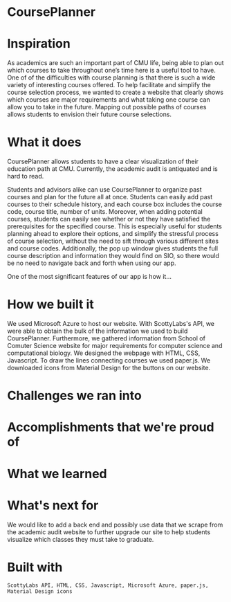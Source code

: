 # CoursePlanner

# Inspiration
As academics are such an important part of CMU life, being able to plan out which courses to take throughout one’s time here is a useful tool to have. One of of the difficulties with course planning is that there is such a wide variety of interesting courses offered. To help facilitate and simplify the course selection process, we wanted to create a website that clearly shows which courses are major requirements and what taking one course can allow you to take in the future. Mapping out possible paths of courses allows students to envision their future course selections. 

# What it does
CoursePlanner allows students to have a clear visualization of their education path at CMU. Currently, the academic audit is antiquated and is hard to read.

Students and advisors alike can use CoursePlanner to organize past courses and plan for the future all at once. Students can easily add past courses to their schedule history, and each course box includes the course code, course title, number of units. Moreover, when adding potential courses, students can easily see whether or not they have satisfied the prerequisites for the specified course. This is especially useful for students planning ahead to explore their options, and simplify the stressful process of course selection, without the need to sift through various different sites and course codes. Additionally, the pop up window gives students the full course description and information they would find on SIO, so there would be no need to navigate back and forth when using our app. 

One of the most significant features of our app is how it...

# How we built it 
We used Microsoft Azure to host our website. With ScottyLabs's API, we were able to obtain the bulk of the information we used to build CoursePlanner. Furthermore, we gathered information from School of Comuter Science website for major requirements for computer science and computational biology. We designed the webpage with HTML, CSS, Javascript. To draw the lines connecting courses we used paper.js. We downloaded icons from Material Design for the buttons on our website.


# Challenges we ran into


# Accomplishments that we're proud of

# What we learned


# What's next for 
We would like to add a back end and possibly use data that we scrape from the academic audit website to further upgrade our site to help students visualize which classes they must take to graduate.

# Built with
```
ScottyLabs API, HTML, CSS, Javascript, Microsoft Azure, paper.js, Material Design icons
```
